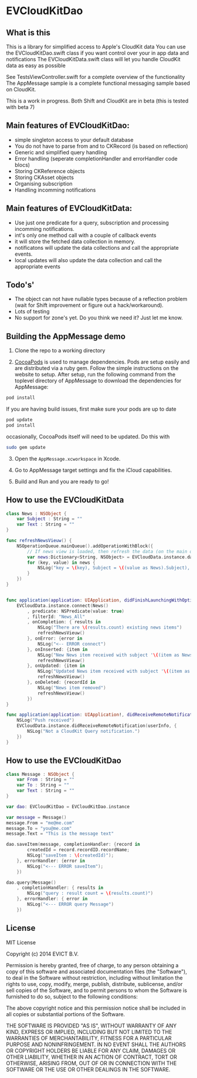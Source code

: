 EVCloudKitDao
=============

## What is this
This is a library for simplified access to  Apple's CloudKit data
You can use the EVCloudKitDao.swift class if you want control over your in app data and notifications
The EVCloudKitData.swift class will let you handle CloudKit data as easy as possible

See TestsViewController.swift for a complete overview of the functionality
The AppMessage sample is a complete functional messaging sample based on CloudKit.

This is a work in progress. Both Shift and CloudKit are in beta (this is tested with beta 7)

## Main features of EVCloudKitDao:
- simple singleton access to your default database
- You do not have to parse from and to CKRecord (is based on reflection)
- Generic and simplified query handling
- Error handling (seperate completionHandler and errorHandler code blocs)
- Storing CKReference objects
- Storing CKAsset objects
- Organising subscription
- Handling incomming notifications

## Main features of EVCloudKitData:
- Use just one predicate for a query, subscription and processing incomming notifications.
- int's only one method call with a couple of callback events
- it will store the fetched data collection in memory.
- notificatons will update the data collections and call the appropriate events.
- local updates will also update the data collection and call the appropriate events

## Todo's'
- The object can not have nullable types because of a reflection problem (wait for Shift improvement or figure out a hack/workaround).
- Lots of testing
- No support for zone's yet. Do you think we need it? Just let me know.

## Building the AppMessage demo

1) Clone the repo to a working directory

2) [CocoaPods](http://cocoapods.org) is used to manage dependencies. Pods are setup easily and are distributed via a ruby gem. Follow the simple instructions on the website to setup. After setup, run the following command from the toplevel directory of AppMessage to download the dependencies for AppMessage:

```sh
pod install
```
If you are having build issues, first make sure your pods are up to date
```sh
pod update
pod install
```
occasionally, CocoaPods itself will need to be updated. Do this with
```sh
sudo gem update
```

3) Open the `AppMessage.xcworkspace` in Xcode.

4) Go to AppMessage target settings and fix the iCloud capabilities.

5) Build and Run and you are ready to go!

## How to use the EVCloudKitData
```swift
class News : NSObject {
    var Subject : String = ""
    var Text : String = ""
}

func refreshNewsVieuw() {
    NSOperationQueue.mainQueue().addOperationWithBlock({
        // If news view is loaded, then refresh the data (on the main queue) For this demo, just log it
        var news:Dictionary<String, NSObject> = EVCloudData.instance.data["News_All"]!
        for (key, value) in news {
            NSLog("key = \(key), Subject = \((value as News).Subject), Body = \((value as News).Body), ActionUrl = \((value as News).ActionUrl)")
        }
    })
}


func application(application: UIApplication, didFinishLaunchingWithOptions launchOptions: NSDictionary?) -> Bool {
    EVCloudData.instance.connect(News()
        , predicate: NSPredicate(value: true)
        , filterId: "News_All"
        , onCompletion: { results in
            NSLog("There are \(results.count) existing news items")
            refreshNewsVieuw()
        }, onError: {error in
            NSLog("<-- ERROR connect")
        }, onInserted: {item in
            NSLog("New News item received with subject '\((item as News).Subject)'")
            refreshNewsVieuw()
        }, onUpdated: {item in
            NSLog("Updated News item received with subject '\((item as News).Subject)'")
            refreshNewsVieuw()
        }, onDeleted: {recordId in
            NSLog("News item removed")
            refreshNewsVieuw()
        })
}

func application(application: UIApplication!, didReceiveRemoteNotification userInfo: [NSObject : AnyObject]!) {
    NSLog("Push received")
    EVCloudData.instance.didReceiveRemoteNotification(userInfo, {
        NSLog("Not a CloudKit Query notification.")            
    })
}
```



## How to use the EVCloudKitDao
```swift
class Message : NSObject {
    var From : String = ""
    var To : String = ""
    var Text : String = ""
}

var dao: EVCloudKitDao = EVCloudKitDao.instance

var message = Message()
message.From = "me@me.com"
message.To = "you@me.com"
message.Text = "This is the message text"

dao.saveItem(message, completionHandler: {record in
        createdId = record.recordID.recordName;
        NSLog("saveItem : \(createdId)");
    }, errorHandler: {error in
        NSLog("<--- ERROR saveItem");
    })

dao.query(Message()
    , completionHandler: { results in
        NSLog("query : result count = \(results.count)")
    }, errorHandler: { error in
        NSLog("<--- ERROR query Message")
    })
```


## License

MIT License

Copyright (c) 2014 EVICT B.V.

Permission is hereby granted, free of charge, to any person obtaining a copy of
this software and associated documentation files (the "Software"), to deal in
the Software without restriction, including without limitation the rights to use,
copy, modify, merge, publish, distribute, sublicense, and/or sell copies of the
Software, and to permit persons to whom the Software is furnished to do so,
subject to the following conditions:

The above copyright notice and this permission notice shall be included in all
copies or substantial portions of the Software.

THE SOFTWARE IS PROVIDED "AS IS", WITHOUT WARRANTY OF ANY KIND, EXPRESS OR
IMPLIED, INCLUDING BUT NOT LIMITED TO THE WARRANTIES OF MERCHANTABILITY, FITNESS
FOR A PARTICULAR PURPOSE AND NONINFRINGEMENT. IN NO EVENT SHALL THE AUTHORS OR
COPYRIGHT HOLDERS BE LIABLE FOR ANY CLAIM, DAMAGES OR OTHER LIABILITY, WHETHER
IN AN ACTION OF CONTRACT, TORT OR OTHERWISE, ARISING FROM, OUT OF OR IN
CONNECTION WITH THE SOFTWARE OR THE USE OR OTHER DEALINGS IN THE SOFTWARE.